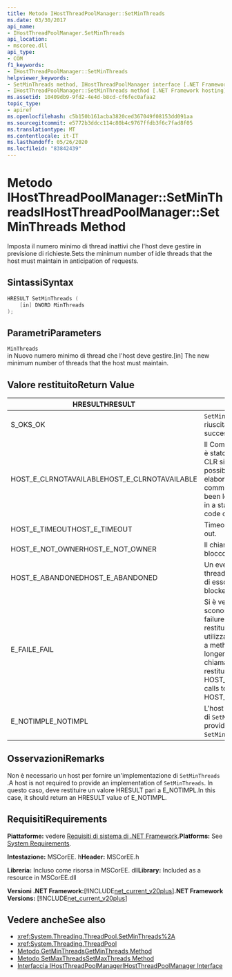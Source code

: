 ```yaml
---
title: Metodo IHostThreadPoolManager::SetMinThreads
ms.date: 03/30/2017
api_name:
- IHostThreadPoolManager.SetMinThreads
api_location:
- mscoree.dll
api_type:
- COM
f1_keywords:
- IHostThreadPoolManager::SetMinThreads
helpviewer_keywords:
- SetMinThreads method, IHostThreadPoolManager interface [.NET Framework hosting]
- IHostThreadPoolManager::SetMinThreads method [.NET Framework hosting]
ms.assetid: 10409db9-9fd2-4e4d-b8cd-cf6fec0afaa2
topic_type:
- apiref
ms.openlocfilehash: c5b150b161acba3820ced367049f08153dd091aa
ms.sourcegitcommit: e5772b3ddcc114c80b4c9767ffdb3f6c7fad8f05
ms.translationtype: MT
ms.contentlocale: it-IT
ms.lasthandoff: 05/26/2020
ms.locfileid: "83842439"
---
```

# <a name="ihostthreadpoolmanagersetminthreads-method"></a><span data-ttu-id="e74f3-102">Metodo IHostThreadPoolManager::SetMinThreads</span><span class="sxs-lookup"><span data-stu-id="e74f3-102">IHostThreadPoolManager::SetMinThreads Method</span></span>
<span data-ttu-id="e74f3-103">Imposta il numero minimo di thread inattivi che l'host deve gestire in previsione di richieste.</span><span class="sxs-lookup"><span data-stu-id="e74f3-103">Sets the minimum number of idle threads that the host must maintain in anticipation of requests.</span></span>  
  
## <a name="syntax"></a><span data-ttu-id="e74f3-104">Sintassi</span><span class="sxs-lookup"><span data-stu-id="e74f3-104">Syntax</span></span>  
  
```cpp  
HRESULT SetMinThreads (  
    [in] DWORD MinThreads  
);  
```  
  
## <a name="parameters"></a><span data-ttu-id="e74f3-105">Parametri</span><span class="sxs-lookup"><span data-stu-id="e74f3-105">Parameters</span></span>  
 `MinThreads`  
 <span data-ttu-id="e74f3-106">in Nuovo numero minimo di thread che l'host deve gestire.</span><span class="sxs-lookup"><span data-stu-id="e74f3-106">[in] The new minimum number of threads that the host must maintain.</span></span>  
  
## <a name="return-value"></a><span data-ttu-id="e74f3-107">Valore restituito</span><span class="sxs-lookup"><span data-stu-id="e74f3-107">Return Value</span></span>  
  
|<span data-ttu-id="e74f3-108">HRESULT</span><span class="sxs-lookup"><span data-stu-id="e74f3-108">HRESULT</span></span>|<span data-ttu-id="e74f3-109">Description</span><span class="sxs-lookup"><span data-stu-id="e74f3-109">Description</span></span>|  
|-------------|-----------------|  
|<span data-ttu-id="e74f3-110">S_OK</span><span class="sxs-lookup"><span data-stu-id="e74f3-110">S_OK</span></span>|<span data-ttu-id="e74f3-111">`SetMinThreads`la restituzione è riuscita.</span><span class="sxs-lookup"><span data-stu-id="e74f3-111">`SetMinThreads` returned successfully.</span></span>|  
|<span data-ttu-id="e74f3-112">HOST_E_CLRNOTAVAILABLE</span><span class="sxs-lookup"><span data-stu-id="e74f3-112">HOST_E_CLRNOTAVAILABLE</span></span>|<span data-ttu-id="e74f3-113">Il Common Language Runtime (CLR) non è stato caricato in un processo oppure CLR si trova in uno stato in cui non è possibile eseguire codice gestito o elaborare la chiamata correttamente.</span><span class="sxs-lookup"><span data-stu-id="e74f3-113">The common language runtime (CLR) has not been loaded into a process, or the CLR is in a state in which it cannot run managed code or process the call successfully.</span></span>|  
|<span data-ttu-id="e74f3-114">HOST_E_TIMEOUT</span><span class="sxs-lookup"><span data-stu-id="e74f3-114">HOST_E_TIMEOUT</span></span>|<span data-ttu-id="e74f3-115">Timeout della chiamata.</span><span class="sxs-lookup"><span data-stu-id="e74f3-115">The call timed out.</span></span>|  
|<span data-ttu-id="e74f3-116">HOST_E_NOT_OWNER</span><span class="sxs-lookup"><span data-stu-id="e74f3-116">HOST_E_NOT_OWNER</span></span>|<span data-ttu-id="e74f3-117">Il chiamante non è il proprietario del blocco.</span><span class="sxs-lookup"><span data-stu-id="e74f3-117">The caller does not own the lock.</span></span>|  
|<span data-ttu-id="e74f3-118">HOST_E_ABANDONED</span><span class="sxs-lookup"><span data-stu-id="e74f3-118">HOST_E_ABANDONED</span></span>|<span data-ttu-id="e74f3-119">Un evento è stato annullato mentre un thread bloccato o Fiber era in attesa su di esso.</span><span class="sxs-lookup"><span data-stu-id="e74f3-119">An event was canceled while a blocked thread or fiber was waiting on it.</span></span>|  
|<span data-ttu-id="e74f3-120">E_FAIL</span><span class="sxs-lookup"><span data-stu-id="e74f3-120">E_FAIL</span></span>|<span data-ttu-id="e74f3-121">Si è verificato un errore irreversibile sconosciuto.</span><span class="sxs-lookup"><span data-stu-id="e74f3-121">An unknown catastrophic failure occurred.</span></span> <span data-ttu-id="e74f3-122">Quando un metodo restituisce E_FAIL, CLR non è più utilizzabile all'interno del processo.</span><span class="sxs-lookup"><span data-stu-id="e74f3-122">When a method returns E_FAIL, the CLR is no longer usable within the process.</span></span> <span data-ttu-id="e74f3-123">Le chiamate successive ai metodi di hosting restituiscono HOST_E_CLRNOTAVAILABLE.</span><span class="sxs-lookup"><span data-stu-id="e74f3-123">Subsequent calls to hosting methods return HOST_E_CLRNOTAVAILABLE.</span></span>|  
|<span data-ttu-id="e74f3-124">E_NOTIMPL</span><span class="sxs-lookup"><span data-stu-id="e74f3-124">E_NOTIMPL</span></span>|<span data-ttu-id="e74f3-125">L'host non fornisce un'implementazione di `SetMinThreads` .</span><span class="sxs-lookup"><span data-stu-id="e74f3-125">The host does not provide an implementation of `SetMinThreads`.</span></span>|  
  
## <a name="remarks"></a><span data-ttu-id="e74f3-126">Osservazioni</span><span class="sxs-lookup"><span data-stu-id="e74f3-126">Remarks</span></span>  
 <span data-ttu-id="e74f3-127">Non è necessario un host per fornire un'implementazione di `SetMinThreads` .</span><span class="sxs-lookup"><span data-stu-id="e74f3-127">A host is not required to provide an implementation of `SetMinThreads`.</span></span> <span data-ttu-id="e74f3-128">In questo caso, deve restituire un valore HRESULT pari a E_NOTIMPL.</span><span class="sxs-lookup"><span data-stu-id="e74f3-128">In this case, it should return an HRESULT value of E_NOTIMPL.</span></span>  
  
## <a name="requirements"></a><span data-ttu-id="e74f3-129">Requisiti</span><span class="sxs-lookup"><span data-stu-id="e74f3-129">Requirements</span></span>  
 <span data-ttu-id="e74f3-130">**Piattaforme:** vedere [Requisiti di sistema di .NET Framework](../../get-started/system-requirements.md).</span><span class="sxs-lookup"><span data-stu-id="e74f3-130">**Platforms:** See [System Requirements](../../get-started/system-requirements.md).</span></span>  
  
 <span data-ttu-id="e74f3-131">**Intestazione:** MSCorEE. h</span><span class="sxs-lookup"><span data-stu-id="e74f3-131">**Header:** MSCorEE.h</span></span>  
  
 <span data-ttu-id="e74f3-132">**Libreria:** Incluso come risorsa in MSCorEE. dll</span><span class="sxs-lookup"><span data-stu-id="e74f3-132">**Library:** Included as a resource in MSCorEE.dll</span></span>  
  
 <span data-ttu-id="e74f3-133">**Versioni .NET Framework:**[!INCLUDE[net_current_v20plus](../../../../includes/net-current-v20plus-md.md)]</span><span class="sxs-lookup"><span data-stu-id="e74f3-133">**.NET Framework Versions:** [!INCLUDE[net_current_v20plus](../../../../includes/net-current-v20plus-md.md)]</span></span>  
  
## <a name="see-also"></a><span data-ttu-id="e74f3-134">Vedere anche</span><span class="sxs-lookup"><span data-stu-id="e74f3-134">See also</span></span>

- <xref:System.Threading.ThreadPool.SetMinThreads%2A>
- <xref:System.Threading.ThreadPool>
- [<span data-ttu-id="e74f3-135">Metodo GetMinThreads</span><span class="sxs-lookup"><span data-stu-id="e74f3-135">GetMinThreads Method</span></span>](ihostthreadpoolmanager-getminthreads-method.md)
- [<span data-ttu-id="e74f3-136">Metodo SetMaxThreads</span><span class="sxs-lookup"><span data-stu-id="e74f3-136">SetMaxThreads Method</span></span>](ihostthreadpoolmanager-setmaxthreads-method.md)
- [<span data-ttu-id="e74f3-137">Interfaccia IHostThreadPoolManager</span><span class="sxs-lookup"><span data-stu-id="e74f3-137">IHostThreadPoolManager Interface</span></span>](ihostthreadpoolmanager-interface.md)
